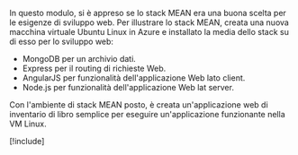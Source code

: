 In questo modulo, si è appreso se lo stack MEAN era una buona scelta per le esigenze di sviluppo web. Per illustrare lo stack MEAN, creata una nuova macchina virtuale Ubuntu Linux in Azure e installato la media dello stack su di esso per lo sviluppo web:

- MongoDB per un archivio dati.
- Express per il routing di richieste Web.
- AngularJS per funzionalità dell'applicazione Web lato client.
- Node.js per funzionalità dell'applicazione Web lat server.

Con l'ambiente di stack MEAN posto, è creata un'applicazione web di inventario di libro semplice per eseguire un'applicazione funzionante nella VM Linux.

[!include[](../../../includes/azure-sandbox-cleanup.md)]